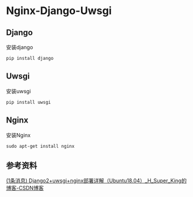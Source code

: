 # Nginx-Django-Uwsgi

## Django

安装django

```
pip install django
```

## Uwsgi

安装uwsgi

```
pip install uwsgi
```

## Nginx

安装Nginx

```shell
sudo apt-get install nginx
```

## 参考资料

[(1条消息) Django2+uwsgi+nginx部署详解（Ubuntu18.04）_H_Super_King的博客-CSDN博客](https://blog.csdn.net/weixin_44076955/article/details/108243485?spm=1001.2014.3001.5506)